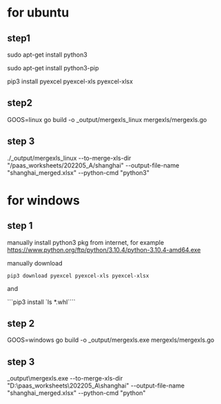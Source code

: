 # for ubuntu
## step1
sudo apt-get install python3

sudo apt-get install python3-pip

pip3 install pyexcel pyexcel-xls pyexcel-xlsx

## step2
GOOS=linux go build -o _output/mergexls_linux mergexls/mergexls.go

## step 3
./_output/mergexls_linux  --to-merge-xls-dir "/paas_worksheets/202205_A/shanghai" --output-file-name "shanghai_merged.xlsx"  --python-cmd "python3"

# for windows
## step 1
manually install python3 pkg from internet,  for example https://www.python.org/ftp/python/3.10.4/python-3.10.4-amd64.exe

manually download 

```pip3 download pyexcel pyexcel-xls pyexcel-xlsx```

and

```pip3 install `ls *.whl````

## step 2
GOOS=windows go build -o _output/mergexls.exe mergexls/mergexls.go

## step 3
_output\mergexls.exe  --to-merge-xls-dir "D:\paas_worksheets\202205_A\shanghai" --output-file-name "shanghai_merged.xlsx"  --python-cmd "python"
